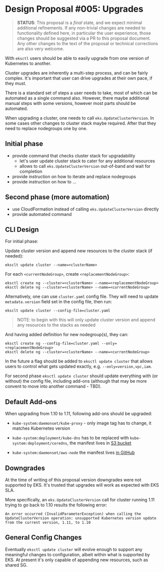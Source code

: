 # Design Proposal #005: Upgrades

> **STATUS**: This proposal is a _final_ state, and we expect minimal additional refinements.
> If any non-trivial changes are needed to functionality defined here, in particular the user
> experience, those changes should be suggested via a PR to this proposal document.
> Any other changes to the text of the proposal or technical corrections are also very welcome.

With `eksctl` users should be able to easily upgrade from one version of Kubernetes to another.

Cluster upgrades are inherently a multi-step process, and can be fairly complex. It's important
that user can drive upgrades at their own pace, if they must.

There is a standard set of steps a user needs to take, most of which can be automated as a single
command also. However, there maybe additional manual steps with some versions, however most parts
should be automated.

When upgrading a cluster, one needs to call `eks.UpdateClusterVersion`. In some cases other changes
to cluster stack maybe required. After that they need to replace nodegroups one by one. 

## Initial phase

- provide command that checks cluster stack for upgradability
  - let's user update cluster stack to cater for any additional resources
  - allows to call `eks.UpdateClusterVersion` out-of-band and wait for completion
- provide instruction on how to iterate and replace nodegroups
- provide instruction on how to ...

## Second phase (more automation)

- use CloudFormation instead of calling `eks.UpdateClusterVersion` directly
- provide automated command

## CLI Design

For initial phase:

Update cluster version and append new resources to the cluster stack (if needed):
```
eksclt update cluster --name=<clusterName>
```

For each `<currentNodeGroup>`, create `<replacementNodeGroup>`:
```
eksctl create ng --cluster=<clusterName> --name=<replacementNodeGroup>
eksctl delete ng --cluster=<clusterName> --name=<currentNodeGroup>
```

Alternatively, one can use `cluster.yaml` config file.
They will need to update `metadata.version` field set in the config file, then run:
```
eksclt update cluster --config-file=cluster.yaml
```
> NOTE: to begin with this will only update cluster version and append any resources
> to the stacks as needed

And having added definition for new nodegroup(s), they can:
```
eksctl create ng --config-file=cluster.yaml --only=<replacementNodeGroup>
eksctl delete ng --cluster=<clusterName> --name=<currentNodeGroup>
```

In the future a flag should be added to `eksctl update cluster` that allows users to
control what gets updated exactly, e.g. `--only=version,vpc,iam`.

For second phase `eksctl update cluster` should update everything with (or without) the
config file, including add-ons (although that may be more convent to move into another
command - TBD).

## Default Add-ons

When upgrading from 1.10 to 1.11, following add-ons should be upgraded:

- `kube-system:daemonset/kube-proxy` - only image tag has to change, it matches Kubernetes version

- `kube-system:deployment/kube-dns` has to be replaced with `kube-system:deployment/coredns`, the manifest lives in [S3 bucket](https://amazon-eks.s3-us-west-2.amazonaws.com)
- `kube-system:daemonset/aws-node` the manifest lives [in GitHub](https://github.com/aws/amazon-vpc-cni-k8s/tree/master/config)

## Downgrades

At the time of writing of this proposal version downgrades were not supported by EKS.
It's trusted that upgrades will work as expected with EKS SLA.

More specifically, an `eks.UpdateClusterVersion` call for cluster running 1.11 trying
to go back to 1.10 results the following error:
```
An error occurred (InvalidParameterException) when calling the UpdateClusterVersion operation: unsupported Kubernetes version update from the current version, 1.11, to 1.10
```

## General Config Changes

Eventually `eksctl update cluster` will evolve enough to support any meaningful changes
to configuration, albeit within what is supported by EKS. At present it's only capable
of appending new resources, such as shared SG.
